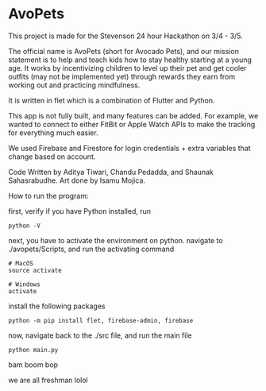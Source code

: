 # AvoPets

This project is made for the Stevenson 24 hour Hackathon on 3/4 - 3/5.

The official name is AvoPets (short for Avocado Pets), and our mission statement is to help and teach kids how to stay healthy starting at a young age. It works by incentivizing children to level up their pet and get cooler outfits (may not be implemented yet) through rewards they earn from working out and practicing mindfulness.

It is written in flet which is a combination of Flutter and Python.

This app is not fully built, and many features can be added.
For example, we wanted to connect to either FitBit or Apple Watch APIs to make the tracking for everything much easier.

We used Firebase and Firestore for login credentials + extra variables that change based on account.

Code Written by Aditya Tiwari, Chandu Pedadda, and Shaunak Sahasrabudhe.
Art done by Isamu Mojica.

How to run the program:

first, verify if you have Python installed, run
```
python -V
```

next, you have to activate the environment on python. navigate to ./avopets/Scripts, and run the activating command
```
# MacOS
source activate

# Windows
activate
```

install the following packages
```
python -m pip install flet, firebase-admin, firebase
```

now, navigate back to the ./src file, and run the main file
```
python main.py
```

bam boom bop



we are all freshman lolol
